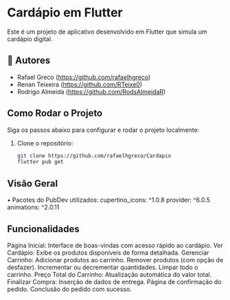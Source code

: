 # Cardápio em Flutter

Este é um projeto de aplicativo desenvolvido em Flutter que simula um cardápio digital.

## 👥 Autores
- Rafael Greco (https://github.com/rafaelhgreco)
- Renan Teixeira (https://github.com/RTeixe0)
- Rodrigo Almeida (https://github.com/RodsAlmeidaR)

## Como Rodar o Projeto

Siga os passos abaixo para configurar e rodar o projeto localmente:

1. Clone o repositório:
   ```bash
   git clone https://github.com/rafaelhgreco/Cardapio
   flutter pub get

## Visão Geral
   • Pacotes do PubDev utilizados:
   cupertino_icons: ^1.0.8
   provider: ^6.0.5
   animations: ^2.0.11

## Funcionalidades
Página Inicial: Interface de boas-vindas com acesso rápido ao cardápio.
Ver Cardápio: Exibe os produtos disponíveis de forma detalhada.
Gerenciar Carrinho:
Adicionar produtos ao carrinho.
Remover produtos (com opção de desfazer).
Incrementar ou decrementar quantidades.
Limpar todo o carrinho.
Preço Total do Carrinho: Atualização automática do valor total.
Finalizar Compra:
Inserção de dados de entrega.
Página de confirmação do pedido.
Conclusão do pedido com sucesso.

